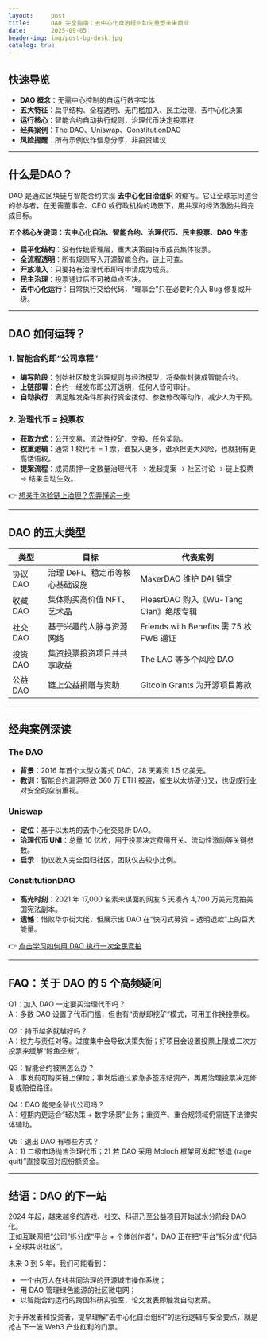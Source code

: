 ```yaml
---
layout:     post
title:      DAO 完全指南：去中心化自治组织如何重塑未来商业
date:       2025-09-05
header-img: img/post-bg-desk.jpg
catalog: true
---
```


## 快速导览
- **DAO 概念**：无需中心控制的自运行数字实体  
- **五大特征**：扁平结构、全程透明、无门槛加入、民主治理、去中心化决策  
- **运行核心**：智能合约自动执行规则，治理代币决定投票权  
- **经典案例**：The DAO、Uniswap、ConstitutionDAO  
- **风险提醒**：所有示例仅作信息分享，非投资建议  

---

## 什么是DAO？  
DAO 是通过区块链与智能合约实现 **去中心化自治组织** 的缩写。它让全球志同道合的参与者，在无需董事会、CEO 或行政机构的场景下，用共享的经济激励共同完成目标。

**五个核心关键词：去中心化自治、智能合约、治理代币、民主投票、DAO 生态**

- **扁平化结构**：没有传统管理层，重大决策由持币成员集体投票。  
- **全流程透明**：所有规则写入开源智能合约，链上可查。  
- **开放准入**：只要持有治理代币即可申请成为成员。  
- **民主治理**：投票通过后不可被单点否决。  
- **去中心化运行**：日常执行交给代码，“理事会”只在必要时介入 Bug 修复或升级。

---

## DAO 如何运转？

### 1. 智能合约即“公司章程”  
- **编写阶段**：创始社区敲定治理规则与经济模型，将条款封装成智能合约。  
- **上链部署**：合约一经发布即公开透明，任何人皆可审计。  
- **自动执行**：满足触发条件即执行资金拨付、参数修改等动作，减少人为干预。  

### 2. 治理代币 = 投票权  
- **获取方式**：公开交易、流动性挖矿、空投、任务奖励。  
- **权重逻辑**：通常 1 枚代币 = 1 票，谁投入更多，谁承担更大风险，也就拥有更高话语权。  
- **提案流程**：成员质押一定数量治理代币 → 发起提案 → 社区讨论 → 链上投票 → 结果自动生效。  

👉 [想亲手体验链上治理？先弄懂这一步](https://okxdog.com/)

---

## DAO 的五大类型

| 类型 | 目标 | 代表案例 |
|---|---|---|
| 协议 DAO | 治理 DeFi、稳定币等核心基础设施 | MakerDAO 维护 DAI 锚定 |
| 收藏 DAO | 集体购买高价值 NFT、艺术品 | PleasrDAO 购入《Wu-Tang Clan》绝版专辑 |
| 社交 DAO | 基于兴趣的人脉与资源网络 | Friends with Benefits 需 75 枚 FWB 通证 |
| 投资 DAO | 集资投票投资项目并共享收益 | The LAO 等多个风险 DAO |
| 公益 DAO | 链上公益捐赠与资助 | Gitcoin Grants 为开源项目筹款 |

---

## 经典案例深读

### The DAO  
- **背景**：2016 年首个大型众筹式 DAO，28 天筹资 1.5 亿美元。  
- **教训**：智能合约漏洞导致 360 万 ETH 被盗，催生以太坊硬分叉，也促成行业对安全的空前重视。  

### Uniswap  
- **定位**：基于以太坊的去中心化交易所 DAO。  
- **治理代币 UNI**：总量 10 亿枚，用于投票决定费用开关、流动性激励等关键参数。  
- **启示**：协议收入完全回归社区，团队仅占较小比例。  

### ConstitutionDAO  
- **高光时刻**：2021 年 17,000 名素未谋面的网友 5 天凑齐 4,700 万美元竞拍美国宪法副本。  
- **遗憾**：惜败华尔街大佬，但展示出 DAO 在“快闪式募资 + 透明退款”上的巨大能量。  

👉 [点击学习如何用 DAO 执行一次全民竞拍](https://okxdog.com/)

---

## FAQ：关于 DAO 的 5 个高频疑问

Q1：加入 DAO 一定要买治理代币吗？  
A：多数 DAO 设置了代币门槛，但也有“贡献即挖矿”模式，可用工作换投票权。

Q2：持币越多就越好吗？  
A：权力与责任对等。过度集中会导致决策失衡；好项目会设置投票上限或二次方投票来缓解“鲸鱼垄断”。

Q3：智能合约被黑怎么办？  
A：事发前可购买链上保险；事发后通过紧急多签冻结资产，再用治理投票决定修复或赔偿路径。

Q4：DAO 能完全替代公司吗？  
A：短期内更适合“轻决策 + 数字场景”业务；重资产、重合规领域仍需链下法律实体辅助。

Q5：退出 DAO 有哪些方式？  
A：1) 二级市场抛售治理代币；2) 若 DAO 采用 Moloch 框架可发起“怒退 (rage quit)”直接取回对应份额资金。

---

## 结语：DAO 的下一站  
2024 年起，越来越多的游戏、社交、科研乃至公益项目开始试水分阶段 DAO 化。  
正如互联网把“公司”拆分成“平台 + 个体创作者”，DAO 正在把“平台”拆分成“代码 + 全球共识社区”。  

未来 3 到 5 年，我们可能看到：  
- 一个由万人在线共同治理的开源城市操作系统；  
- 用 DAO 管理绿色能源的社区微电网；  
- 以智能合约运行的跨国科研实验室，论文发表即触发自动发薪。  

对于开发者和投资者，提早理解“去中心化自治组织”的运行逻辑与安全要点，就是抢占下一波 Web3 产业红利的门票。
